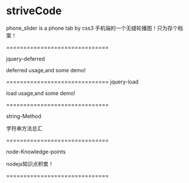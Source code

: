 striveCode
==========


phone_slider is a phone tab by css3
手机端的一个无缝轮播图！只为存个档案！

==============================

jquery-deferred

deferred usage,and some demo!

==============================
jquery-load

load usage,and some demo!

==============================

string-Method

字符串方法总汇


==============================

node-Knowledge-points

nodejs知识点积累！



==============================

